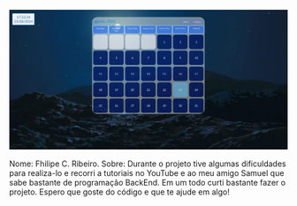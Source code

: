 ![preview](./media/preview.png)

Nome: Fhilipe C. Ribeiro.
Sobre: Durante o projeto tive algumas dificuldades para realiza-lo e recorri a tutoriais no YouTube e ao meu amigo Samuel que sabe bastante de programação BackEnd. Em um todo curti bastante fazer o projeto.
Espero que goste do código e que te ajude em algo!
